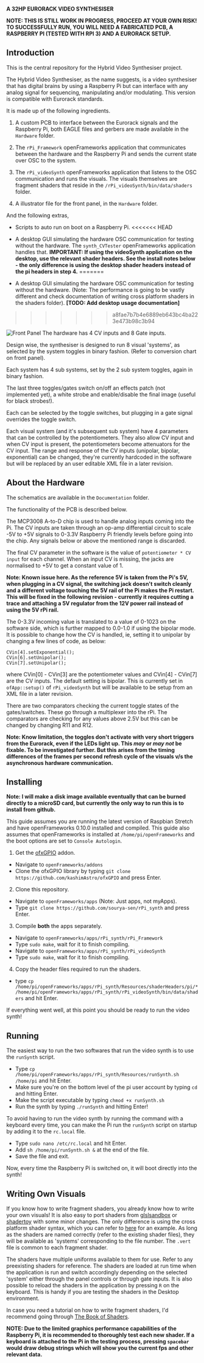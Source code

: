 **A 32HP EURORACK VIDEO SYNTHESISER**

**NOTE: THIS IS STILL WORK IN PROGRESS, PROCEED AT YOUR OWN RISK! TO SUCCESSFULLY RUN, YOU WILL NEED A FABRICATED PCB, A RASPBERRY PI (TESTED WITH RPI 3) AND A EURORACK SETUP.**

## Introduction
This is the central repository for the Hybrid Video Synthesiser project.

The Hybrid Video Synthesiser, as the name suggests, is a video synthesiser that has digital brains by using a Raspberry Pi but can interface with any analog signal for sequencing, manipulating and/or modulating. This version is compatible with Eurorack standards.

It is made up of the following ingredients.
1. A custom PCB to interface between the Eurorack signals and the Raspberry Pi, both EAGLE files and gerbers are made available in the `Hardware` folder.

2. The `rPi_Framework` openFrameworks application that communicates between the hardware and the Raspberry Pi and sends the current state over OSC to the system.

3. The `rPi_videoSynth` openFrameworks application that listens to the OSC communication and runs the visuals. The visuals themselves are fragment shaders that reside in the `/rPi_videoSynth/bin/data/shaders` folder.

4. A illustrator file for the front panel, in the `Hardware` folder.

And the following extras,
* Scripts to auto run on boot on a Raspberry Pi.
<<<<<<< HEAD

* A desktop GUI simulating the hardware OSC communication for testing without the hardware. The `synth_CVTester` openFrameworks application handles that. **IMPORTANT: If using the videoSynth application on the desktop, use the relevant shader headers. See the install notes below - the only difference is using the desktop shader headers instead of the pi headers in step 4.**
=======
* A desktop GUI simulating the hardware OSC communication for testing without the hardware. (Note: The performance is going to be vastly different and check documentation of writing cross platform shaders in the shaders folder).  **[TODO: Add desktop usage documentation]**
>>>>>>> a8fae7b7b4e6889eb643bc4ba223e473b98c3b94

![Front Panel](Documentation/frontpanel.jpeg?raw=true "Front Panel")
The hardware has 4 CV inputs and 8 Gate inputs.

Design wise, the synthesiser is designed to run 8 visual 'systems', as selected by the system toggles in binary fashion. (Refer to conversion chart on front panel).

Each system has 4 sub systems, set by the 2 sub system toggles, again in binary fashion.

The last three toggles/gates switch on/off an effects patch (not implemented yet), a white strobe and enable/disable the final image (useful for black strobes!).

Each can be selected by the toggle switches, but plugging in a gate signal overrides the toggle switch.

Each visual system (and it's subsequent sub system) have 4 parameters that can be controlled by the potentiometers. They also allow CV input and when CV input is present, the potentiometers become attenuators for the CV input. The range and response of the CV inputs (unipolar, bipolar, exponential) can be changed, they're currently hardcoded in the software but will be replaced by an user editable XML file in a later revision.

## About the Hardware
The schematics are available in the `Documentation` folder.

The functionality of the PCB is described below.

The MCP3008 A-to-D chip is used to handle analog inputs coming into the Pi. The CV inputs are taken through an op-amp differential circuit to scale -5V to +5V signals to 0-3.3V Raspberry Pi friendly levels before going into the chip. Any signals below or above the mentioned range is discarded.

The final CV parameter in the software is the value of `potentiometer * CV input` for each channel. When an input CV is missing, the jacks are normalised to +5V to get a constant value of 1.

**Note: Known issue here. As the reference 5V is taken from the Pi's 5V, when plugging in a CV signal, the switching jack doesn't switch cleanly and a different voltage touching the 5V rail of the Pi makes the Pi restart. This will be fixed in the following revision - currently it requires cutting a trace and attaching a 5V regulator from the 12V power rail instead of using the 5V rPi rail.**

The 0-3.3V incoming value is translated to a value of 0-1023 on the software side, which is further mapped to 0.0-1.0 if using the bipolar mode. It is possible to change how the CV is handled, ie, setting it to unipolar by changing a few lines of code, as below:

```
CVin[4].setExponential();
CVin[6].setUnipolar();
CVin[7].setUnipolar();
```

where CVin[0] - CVin[3] are the potentiometer values and CVin[4] - CVin[7] are the CV inputs. The default setting is bipolar. This is currently set in `ofApp::setup()` of `rPi_videoSynth` but will be available to be setup from an XML file in a later revision.

There are two comparators checking the current toggle states of the gates/switches. These go through a multiplexer into the rPi. The comparators are checking for any values above 2.5V but this can be changed by changing R11 and R12.

**Note: Know limitation, the toggles don't activate with very short triggers from the Eurorack, even if the LEDs light up. This _may_ or _may not_ be fixable. To be investigated further. But this arises from the timing differences of the frames per second refresh cycle of the visuals v/s the asynchronous hardware communication.**


## Installing
**Note: I will make a disk image available eventually that can be burned directly to a microSD card, but currently the only way to run this is to install from github.**

This guide assumes you are running the latest version of Raspbian Stretch and have openFrameworks 0.10.0 installed and compiled. This guide also assumes that openFrameworks is installed at `/home/pi/openFrameworks` and the boot options are set to `Console Autologin`.

1. Get the [ofxGPIO](https://github.com/kashimAstro/ofxGPIO) addon.
  * Navigate to `openFrameworks/addons`
  * Clone the ofxGPIO library by typing `git clone https://github.com/kashimAstro/ofxGPIO` and press Enter.

2. Clone this repository.
  * Navigate to `openFrameworks/apps` (Note: Just apps, not myApps).
  * Type `git clone https://github.com/sourya-sen/rPi_synth` and press Enter.

3. Compile **both** the apps separately.
  * Navigate to `openFrameworks/apps/rPi_synth/rPi_Framework`
  * Type `sudo make`, wait for it to finish compiling.
  * Navigate to `openFrameworks/apps/rPi_synth/rPi_videoSynth`
  * Type `sudo make`, wait for it to finish compiling.

4. Copy the header files required to run the shaders.
  * type `cp /home/pi/openFrameworks/apps/rPi_synth/Resources/shaderHeaders/pi/* /home/pi/openFrameworks/apps/rPi_synth/rPi_videoSynth/bin/data/shaders` and hit Enter.

If everything went well, at this point you should be ready to run the video synth!

## Running
The easiest way to run the two softwares that run the video synth is to use the `runSynth` script.

  * Type `cp /home/pi/openFrameworks/apps/rPi_synth/Resources/runSynth.sh /home/pi` and hit Enter.
  * Make sure you're on the bottom level of the pi user account by typing `cd` and hitting Enter.
  * Make the script executable by typing `chmod +x runSynth.sh`
  * Run the synth by typing `./runSynth` and hitting Enter!

To avoid having to run the video synth by running the command with a keyboard every time, you can make the Pi run the `runSynth` script on startup by adding it to the `rc.local` file.

  * Type `sudo nano /etc/rc.local` and hit Enter.
  * Add `sh /home/pi/runSynth.sh &` at the end of the file.
  * Save the file and exit.

Now, every time the Raspberry Pi is switched on, it will boot directly into the synth!

## Writing Own Visuals
If you know how to write fragment shaders, you already know how to write your own visuals! It is also easy to port shaders from [glslsandbox](http://glslsandbox.com/) or [shadertoy](https://www.shadertoy.com/) with some minor changes. The only difference is using the cross platform shader syntax, which you can refer to [here](https://github.com/sourya-sen/oF_crossPlatformShaderExample) for an example. As long as the shaders are named correctly (refer to the existing shader files), they will be available as 'systems' corresponding to the file number. The `.vert` file is common to each fragment shader.

The shaders have multiple uniforms available to them for use. Refer to any preexisting shaders for reference. The shaders are loaded at run time when the application is run and switch accordingly depending on the selected 'system' either through the panel controls or through gate inputs. It is also possible to reload the shaders in the application by pressing `R` on the keyboard. This is handy if you are testing the shaders in the Desktop environment.

In case you need a tutorial on how to write fragment shaders, I'd recommend going through [The Book of Shaders](https://thebookofshaders.com/).

**NOTE: Due to the limited graphics performance capabilities of the Raspberry Pi, it is recommended to thoroughly test each new shader. If a keyboard is attached to the Pi in the testing process, pressing `spacebar` would draw debug strings which will show you the current fps and other relevant data.**
